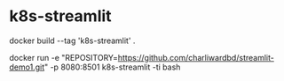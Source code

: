 # k8s-streamlit
docker build --tag 'k8s-streamlit' .

docker run -e "REPOSITORY=https://github.com/charliwardbd/streamlit-demo1.git" -p 8080:8501 k8s-streamlit -ti bash